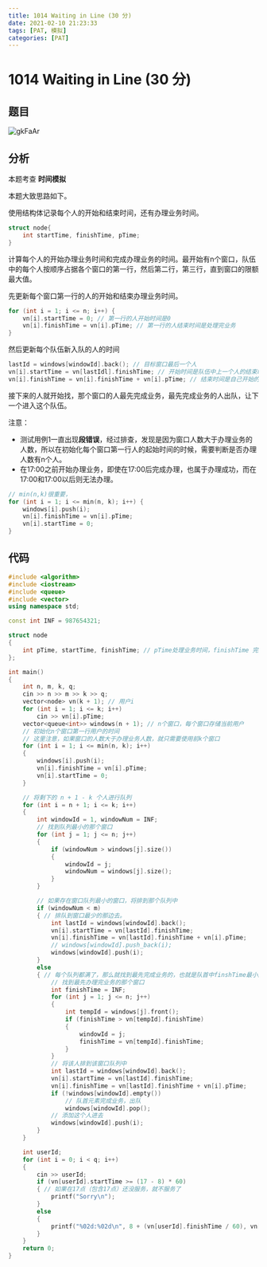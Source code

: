 ```yaml
---
title: 1014 Waiting in Line (30 分)
date: 2021-02-10 21:23:33
tags: [PAT, 模拟]
categories: [PAT]
---
```


# 1014 Waiting in Line (30 分)

## 题目

![gkFaAr](https://gitee.com/yoyhm/oss/raw/master/uPic/gkFaAr.png)

## 分析

本题考查 **时间模拟**

本题大致思路如下。

使用结构体记录每个人的开始和结束时间，还有办理业务时间。

```C++
struct node{
	int startTime, finishTime, pTime;
}
```

计算每个人的开始办理业务时间和完成办理业务的时间。最开始有n个窗口，队伍中的每个人按顺序占据各个窗口的第一行，然后第二行，第三行，直到窗口的限额最大值。

先更新每个窗口第一行的人的开始和结束办理业务时间。

```C++
for (int i = 1; i <= n; i++) {
	vn[i].startTime = 0; // 第一行的人开始时间是0
	vn[i].finishTime = vn[i].pTime; // 第一行的人结束时间是处理完业务
}
```

然后更新每个队伍新入队的人的时间

```C++
lastId = windows[windowId].back(); // 目标窗口最后一个人
vn[i].startTime = vn[lastIdl].finishTime; // 开始时间是队伍中上一个人的结束时间
vn[i].finishTime = vn[i].finishTime + vn[i].pTime; // 结束时间是自己开始的时间+办理业务的时间
```

接下来的人就开始找，那个窗口的人最先完成业务，最先完成业务的人出队，让下一个进入这个队伍。

注意：

- 测试用例1一直出现**段错误**，经过排查，发现是因为窗口人数大于办理业务的人数，所以在初始化每个窗口第一行人的起始时间的时候，需要判断是否办理人数有n个人。
- 在17:00之前开始办理业务，即使在17:00后完成办理，也属于办理成功，而在17:00和17:00以后则无法办理。

```C++
// min(n,k)很重要，
for (int i = 1; i <= min(n, k); i++) {
	windows[i].push(i);
	vn[i].finishTime = vn[i].pTime;
	vn[i].startTime = 0;
}
```

## 代码

```C++
#include <algorithm>
#include <iostream>
#include <queue>
#include <vector>
using namespace std;

const int INF = 987654321;

struct node
{
    int pTime, startTime, finishTime; // pTime处理业务时间，finishTime 完成业务时间
};

int main()
{
    int n, m, k, q;
    cin >> n >> m >> k >> q;
    vector<node> vn(k + 1); // 用户i
    for (int i = 1; i <= k; i++)
        cin >> vn[i].pTime;
    vector<queue<int>> windows(n + 1); // n个窗口，每个窗口存储当前用户
    // 初始化n个窗口第一行用户的时间
    // 这里注意，如果窗口的人数大于办理业务人数，就只需要使用前k个窗口
    for (int i = 1; i <= min(n, k); i++)
    {
        windows[i].push(i);
        vn[i].finishTime = vn[i].pTime;
        vn[i].startTime = 0;
    }

    // 将剩下的 n + 1 - k 个人进行队列
    for (int i = n + 1; i <= k; i++)
    {
        int windowId = 1, windowNum = INF;
        // 找到队列最小的那个窗口
        for (int j = 1; j <= n; j++)
        {
            if (windowNum > windows[j].size())
            {
                windowId = j;
                windowNum = windows[j].size();
            }
        }

        // 如果存在窗口队列最小的窗口，将排到那个队列中
        if (windowNum < m)
        { // 排队到窗口最少的那边去。
            int lastId = windows[windowId].back();
            vn[i].startTime = vn[lastId].finishTime;
            vn[i].finishTime = vn[lastId].finishTime + vn[i].pTime;
            // windows[windowId].push_back(i);
            windows[windowId].push(i);
        }
        else
        { // 每个队列都满了，那么就找到最先完成业务的，也就是队首中finshTime最小的那个
            // 找到最先办理完业务的那个窗口
            int finishTime = INF;
            for (int j = 1; j <= n; j++)
            {
                int tempId = windows[j].front();
                if (finishTime > vn[tempId].finishTime)
                {
                    windowId = j;
                    finishTime = vn[tempId].finishTime;
                }
            }
            // 将该人排到该窗口队列中
            int lastId = windows[windowId].back();
            vn[i].startTime = vn[lastId].finishTime;
            vn[i].finishTime = vn[lastId].finishTime + vn[i].pTime;
            if (!windows[windowId].empty())
                // 队首元素完成业务，出队
                windows[windowId].pop();
            // 添加这个人进去
            windows[windowId].push(i);
        }
    }

    int userId;
    for (int i = 0; i < q; i++)
    {
        cin >> userId;
        if (vn[userId].startTime >= (17 - 8) * 60)
        { // 如果在17点（包含17点）还没服务，就不服务了
            printf("Sorry\n");
        }
        else
        {
            printf("%02d:%02d\n", 8 + (vn[userId].finishTime / 60), vn[userId].finishTime % 60);
        }
    }
    return 0;
}
```
